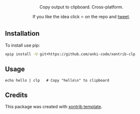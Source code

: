 <p align="center">
Copy output to clipboard. Cross-platform.
</p>

<p align="center">  
If you like the idea click ⭐ on the repo and <a href="https://twitter.com/intent/tweet?text=Nice%20xontrib%20for%20the%20xonsh%20shell!&url=https://github.com/anki-code/xontrib-jump-to-dir" target="_blank">tweet</a>.
</p>

## Installation

To install use pip:

```bash
xpip install -U git+https://github.com/anki-code/xontrib-clp
```

## Usage

```xsh
echo hello | clp   # Copy "hello\n" to clipboard
```

## Credits

This package was created with [xontrib template](https://github.com/xonsh/xontrib-template).
